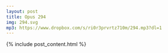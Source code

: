 ```yaml
---
layout: post
title: Opus 294
img: 294.svg
mp3: https://www.dropbox.com/s/ri0r3prvrtz710m/294.mp3?dl=1
---
```


{% include post_content.html %}

